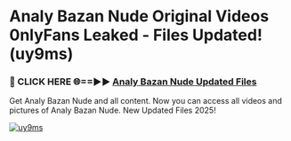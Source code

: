 # Analy Bazan Nude Original Videos 0nlyFans Leaked - Files Updated! (uy9ms)

<h3>🔴 CLICK HERE 🌐==►► <a href="https://tinyurl.com/5h6xmrr3" rel="nofollow">Analy Bazan Nude Updated Files</a></h3>

Get Analy Bazan Nude and all content. Now you can access all videos and pictures of Analy Bazan Nude. New Updated Files 2025!

[![uy9ms](https://i.imgur.com/KVD873Z.gif)](https://tinyurl.com/5h6xmrr3)
